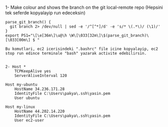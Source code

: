 1- Make colour and shows the branch on the git local-remote repo (Hepsini tek seferde kopyalayip run edeceksin)
```
parse_git_branch() {
  git branch 2> /dev/null | sed -e '/^[^*]/d' -e 's/* \(.*\)/ (\1)/'
}
export PS1="\[\e[36m\]\u@\h \W\[\033[32m\]\$(parse_git_branch)\[\033[00m\] $ "

Bu komutlari, ec2 icerisindeki ".bashrc" file icine kopyalayip, ec2 stop run edince terminale "bash" yazarak activite edebilirsin.
 

2- Host *
    TCPKeepAlive yes
    ServerAliveInterval 120

Host my-ubuntu 
    HostName 34.236.171.28
    IdentityFile C:\Users\pakya\.ssh\yasin.pem
    User ubuntu

Host my-linux 
    HostName 44.202.14.220
    IdentityFile C:\Users\pakya\.ssh\yasin.pem
    User ec2-user